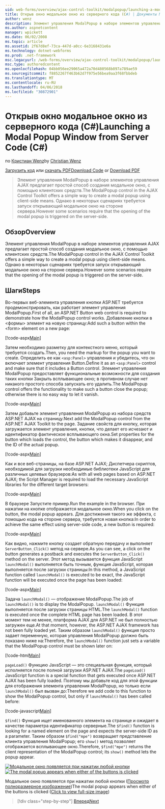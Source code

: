 ```yaml
---
uid: web-forms/overview/ajax-control-toolkit/modalpopup/launching-a-modal-popup-window-from-server-code-cs
title: Открыв окно модальное окно из серверного кода (C#) | Документы Microsoft
author: wenz
description: Элемент управления ModalPopup в наборе элементов управления AJAX предлагает простой способ создания модальное окно, с помощью клиентских средств. Однако в некоторых сценариях требуется, t...
ms.author: aspnetcontent
manager: wpickett
ms.date: 06/02/2008
ms.topic: article
ms.assetid: 2f67d8ef-73ca-447d-a0cc-6e3168431e6a
ms.technology: dotnet-webforms
ms.prod: .net-framework
msc.legacyurl: /web-forms/overview/ajax-control-toolkit/modalpopup/launching-a-modal-popup-window-from-server-code-cs
msc.type: authoredcontent
ms.openlocfilehash: 04bb056ee29065a472a70d480568b897a789ae59
ms.sourcegitcommit: f8852267f463b62d7f975e56bea9aa3f68fbbdeb
ms.translationtype: MT
ms.contentlocale: ru-RU
ms.lasthandoff: 04/06/2018
ms.locfileid: "30872901"
---
```

<a name="launching-a-modal-popup-window-from-server-code-c"></a><span data-ttu-id="c69fd-104">Открыв окно модальное окно из серверного кода (C#)</span><span class="sxs-lookup"><span data-stu-id="c69fd-104">Launching a Modal Popup Window from Server Code (C#)</span></span>
====================
<span data-ttu-id="c69fd-105">по [Кристиан Wenz](https://github.com/wenz)</span><span class="sxs-lookup"><span data-stu-id="c69fd-105">by [Christian Wenz](https://github.com/wenz)</span></span>

<span data-ttu-id="c69fd-106">[Загрузить код](http://download.microsoft.com/download/2/4/0/24052038-f942-4336-905b-b60ae56f0dd5/ModalPopup1.cs.zip) или [скачать PDF](http://download.microsoft.com/download/b/6/a/b6ae89ee-df69-4c87-9bfb-ad1eb2b23373/modalpopup1CS.pdf)</span><span class="sxs-lookup"><span data-stu-id="c69fd-106">[Download Code](http://download.microsoft.com/download/2/4/0/24052038-f942-4336-905b-b60ae56f0dd5/ModalPopup1.cs.zip) or [Download PDF](http://download.microsoft.com/download/b/6/a/b6ae89ee-df69-4c87-9bfb-ad1eb2b23373/modalpopup1CS.pdf)</span></span>

> <span data-ttu-id="c69fd-107">Элемент управления ModalPopup в наборе элементов управления AJAX предлагает простой способ создания модальное окно, с помощью клиентских средств.</span><span class="sxs-lookup"><span data-stu-id="c69fd-107">The ModalPopup control in the AJAX Control Toolkit offers a simple way to create a modal popup using client-side means.</span></span> <span data-ttu-id="c69fd-108">Однако в некоторых сценариях требуется запуск открывающий модальное окно на стороне сервера.</span><span class="sxs-lookup"><span data-stu-id="c69fd-108">However some scenarios require that the opening of the modal popup is triggered on the server-side.</span></span>


## <a name="overview"></a><span data-ttu-id="c69fd-109">Обзор</span><span class="sxs-lookup"><span data-stu-id="c69fd-109">Overview</span></span>

<span data-ttu-id="c69fd-110">Элемент управления ModalPopup в наборе элементов управления AJAX предлагает простой способ создания модальное окно, с помощью клиентских средств.</span><span class="sxs-lookup"><span data-stu-id="c69fd-110">The ModalPopup control in the AJAX Control Toolkit offers a simple way to create a modal popup using client-side means.</span></span> <span data-ttu-id="c69fd-111">Однако в некоторых сценариях требуется запуск открывающий модальное окно на стороне сервера.</span><span class="sxs-lookup"><span data-stu-id="c69fd-111">However some scenarios require that the opening of the modal popup is triggered on the server-side.</span></span>

## <a name="steps"></a><span data-ttu-id="c69fd-112">Шаги</span><span class="sxs-lookup"><span data-stu-id="c69fd-112">Steps</span></span>

<span data-ttu-id="c69fd-113">Во-первых веб-элемента управления кнопки ASP.NET требуется продемонстрировать, как работает элемент управления ModalPopup.</span><span class="sxs-lookup"><span data-stu-id="c69fd-113">First of all, an ASP.NET Button web control is required to demonstrate how the ModalPopup control works.</span></span> <span data-ttu-id="c69fd-114">Добавление кнопки в &lt;формы&gt; элемент на новую страницу:</span><span class="sxs-lookup"><span data-stu-id="c69fd-114">Add such a button within the &lt;form&gt; element on a new page:</span></span>

[!code-aspx[Main](launching-a-modal-popup-window-from-server-code-cs/samples/sample1.aspx)]

<span data-ttu-id="c69fd-115">Затем необходимо разметку для контекстного меню, который требуется создать.</span><span class="sxs-lookup"><span data-stu-id="c69fd-115">Then, you need the markup for the popup you want to create.</span></span> <span data-ttu-id="c69fd-116">Определить ее как `<asp:Panel>` управления и убедитесь, что он включает элемент управления Button.</span><span class="sxs-lookup"><span data-stu-id="c69fd-116">Define it as an `<asp:Panel>` control and make sure that it includes a Button control.</span></span> <span data-ttu-id="c69fd-117">Элемент управления ModalPopup предоставляет функциональные возможности для создания таких кнопки Закрыть всплывающее окно; в противном случае нет никакого простого способа запускать его удалить.</span><span class="sxs-lookup"><span data-stu-id="c69fd-117">The ModalPopup control offers the functionality to make such a button close the popup; otherwise there is no easy way to let it vanish.</span></span>

[!code-aspx[Main](launching-a-modal-popup-window-from-server-code-cs/samples/sample2.aspx)]

<span data-ttu-id="c69fd-118">Затем добавьте элемент управления ModalPopup из набора средств ASP.NET AJAX на страницу.</span><span class="sxs-lookup"><span data-stu-id="c69fd-118">Next add the ModalPopup control from the ASP.NET AJAX Toolkit to the page.</span></span> <span data-ttu-id="c69fd-119">Задание свойств для кнопку, которая загружается элемент управления, кнопки, что делает его исчезают и идентификатор фактическое всплывающего окна.</span><span class="sxs-lookup"><span data-stu-id="c69fd-119">Set properties for the button which loads the control, the button which makes it disappear, and the ID of the actual popup.</span></span>

[!code-aspx[Main](launching-a-modal-popup-window-from-server-code-cs/samples/sample3.aspx)]

<span data-ttu-id="c69fd-120">Как и все веб-страницы, на базе ASP.NET AJAX; Диспетчера скриптов, необходимой для загрузки необходимые библиотеки JavaScript для различных целевых браузеров:</span><span class="sxs-lookup"><span data-stu-id="c69fd-120">As with all web pages based on ASP.NET AJAX; the Script Manager is required to load the necessary JavaScript libraries for the different target browsers:</span></span>

[!code-aspx[Main](launching-a-modal-popup-window-from-server-code-cs/samples/sample4.aspx)]

<span data-ttu-id="c69fd-121">В браузере Запустите пример.</span><span class="sxs-lookup"><span data-stu-id="c69fd-121">Run the example in the browser.</span></span> <span data-ttu-id="c69fd-122">При нажатии на кнопке отображается модальное окно.</span><span class="sxs-lookup"><span data-stu-id="c69fd-122">When you click on the button, the modal popup appears.</span></span> <span data-ttu-id="c69fd-123">Для достижения такого же эффекта, с помощью кода на стороне сервера, требуется новая кнопка:</span><span class="sxs-lookup"><span data-stu-id="c69fd-123">In order to achieve the same effect using server-side code, a new button is required:</span></span>

[!code-aspx[Main](launching-a-modal-popup-window-from-server-code-cs/samples/sample5.aspx)]

<span data-ttu-id="c69fd-124">Как видно, нажмите кнопку создает обратную передачу и выполняет `ServerButton_Click()` метод на сервере.</span><span class="sxs-lookup"><span data-stu-id="c69fd-124">As you can see, a click on the button generates a postback and executes the `ServerButton_Click()` method on the server.</span></span> <span data-ttu-id="c69fd-125">Этот метод вызывается функция JavaScript `launchModal()` выполняется быть точным, функция JavaScript, которая выполняется после загрузки страницы:</span><span class="sxs-lookup"><span data-stu-id="c69fd-125">In this method, a JavaScript function called `launchModal()` is executed to be exact, the JavaScript function will be executed once the page has been loaded:</span></span>

[!code-aspx[Main](launching-a-modal-popup-window-from-server-code-cs/samples/sample6.aspx)]

<span data-ttu-id="c69fd-126">Задача `launchModal()` — отображение ModalPopup.</span><span class="sxs-lookup"><span data-stu-id="c69fd-126">The job of `launchModal()` is to display the ModalPopup.</span></span> <span data-ttu-id="c69fd-127">`launchModal()` Функция выполняется после загрузки страницы HTML.</span><span class="sxs-lookup"><span data-stu-id="c69fd-127">The `launchModal()` function is executed once the complete HTML page has been loaded.</span></span> <span data-ttu-id="c69fd-128">В этот момент тем не менее, платформа AJAX для ASP.NET не был полностью загружен еще.</span><span class="sxs-lookup"><span data-stu-id="c69fd-128">At that moment, however, the ASP.NET AJAX framework has not been fully loaded yet.</span></span> <span data-ttu-id="c69fd-129">Таким образом `launchModal()` функция просто задает переменную, которая управления ModalPopup должно быть показано ниже на:</span><span class="sxs-lookup"><span data-stu-id="c69fd-129">Therefore, the `launchModal()` function just sets a variable that the ModalPopup control must be shown later on:</span></span>

[!code-html[Main](launching-a-modal-popup-window-from-server-code-cs/samples/sample7.html)]

<span data-ttu-id="c69fd-130">`pageLoad()` Функцию JavaScript — это специальная функция, который исполняется после полной загрузки ASP.NET AJAX.</span><span class="sxs-lookup"><span data-stu-id="c69fd-130">The `pageLoad()` JavaScript function is a special function that gets executed once ASP.NET AJAX has been fully loaded.</span></span> <span data-ttu-id="c69fd-131">Поэтому мы добавьте код для этой функции для отображения элемента управления ModalPopup, но только если `launchModal()` был вызван до:</span><span class="sxs-lookup"><span data-stu-id="c69fd-131">Therefore we add code to this function to show the ModalPopup control, but only if `launchModal()` has been called before:</span></span>

[!code-javascript[Main](launching-a-modal-popup-window-from-server-code-cs/samples/sample8.js)]

<span data-ttu-id="c69fd-132">`$find()` Функция ищет именованного элемента на странице и ожидает в качестве параметра идентификатор серверные.</span><span class="sxs-lookup"><span data-stu-id="c69fd-132">The `$find()` function is looking for a named element on the page and expects the server-side ID as a parameter.</span></span> <span data-ttu-id="c69fd-133">Таким образом `$find("mpe")` возвращает представление клиента управления ModalPopup; его `show()` метод позволяет отображается всплывающее окно.</span><span class="sxs-lookup"><span data-stu-id="c69fd-133">Therefore, `$find("mpe")` returns the client representation of the ModalPopup control; its `show()` method lets the popup appear.</span></span>


<span data-ttu-id="c69fd-134">[![Модальное окно появляется при нажатии любой кнопки](launching-a-modal-popup-window-from-server-code-cs/_static/image2.png)](launching-a-modal-popup-window-from-server-code-cs/_static/image1.png)</span><span class="sxs-lookup"><span data-stu-id="c69fd-134">[![The modal popup appears when either of the buttons is clicked](launching-a-modal-popup-window-from-server-code-cs/_static/image2.png)](launching-a-modal-popup-window-from-server-code-cs/_static/image1.png)</span></span>

<span data-ttu-id="c69fd-135">Модальное окно появляется при нажатии любой кнопки ([Просмотр полноразмерное изображение](launching-a-modal-popup-window-from-server-code-cs/_static/image3.png))</span><span class="sxs-lookup"><span data-stu-id="c69fd-135">The modal popup appears when either of the buttons is clicked ([Click to view full-size image](launching-a-modal-popup-window-from-server-code-cs/_static/image3.png))</span></span>

> [!div class="step-by-step"]
> [<span data-ttu-id="c69fd-136">Вперед</span><span class="sxs-lookup"><span data-stu-id="c69fd-136">Next</span></span>](using-modalpopup-with-a-repeater-control-cs.md)
